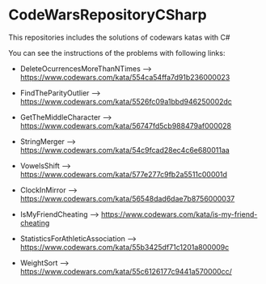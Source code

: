 # CodeWarsRepositoryCSharp
This repositories includes the solutions of codewars katas with C#

You can see the instructions of the problems with following links:

  * DeleteOcurrencesMoreThanNTimes --> https://www.codewars.com/kata/554ca54ffa7d91b236000023

  * FindTheParityOutlier --> https://www.codewars.com/kata/5526fc09a1bbd946250002dc
  
  * GetTheMiddleCharacter --> https://www.codewars.com/kata/56747fd5cb988479af000028
  
  * StringMerger --> https://www.codewars.com/kata/54c9fcad28ec4c6e680011aa
  
  * VowelsShift --> https://www.codewars.com/kata/577e277c9fb2a5511c00001d

  * ClockInMirror --> https://www.codewars.com/kata/56548dad6dae7b8756000037
  
  * IsMyFriendCheating --> https://www.codewars.com/kata/is-my-friend-cheating
  
  * StatisticsForAthleticAssociation --> https://www.codewars.com/kata/55b3425df71c1201a800009c
  
  * WeightSort --> https://www.codewars.com/kata/55c6126177c9441a570000cc/
